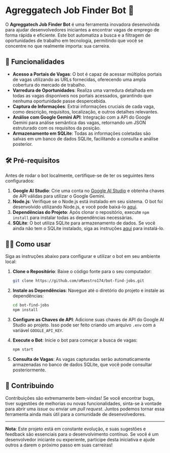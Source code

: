 # Agreggatech Job Finder Bot 🔎

O **Agreggatech Job Finder Bot** é uma ferramenta inovadora desenvolvida para ajudar desenvolvedores iniciantes a encontrar vagas de emprego de forma rápida e eficiente. Este bot automatiza a busca e a filtragem de oportunidades de trabalho em tecnologia, permitindo que você se concentre no que realmente importa: sua carreira.

## 🚀 Funcionalidades

- **Acesso a Portais de Vagas**: O bot é capaz de acessar múltiplos portais de vagas utilizando as URLs fornecidas, oferecendo uma ampla cobertura do mercado de trabalho.
- **Varredura de Oportunidades**: Realiza uma varredura detalhada em todas as vagas disponíveis nos portais acessados, garantindo que nenhuma oportunidade passe despercebida.
- **Captura de Informações**: Extrai informações cruciais de cada vaga, como descrição, requisitos, localização, e outros detalhes relevantes.
- **Análise com Google Gemini API**: Integração com a API do Google Gemini para análise semântica das vagas, retornando um JSON estruturado com os requisitos da posição.
- **Armazenamento em SQLite**: Todas as informações coletadas são salvas em um banco de dados SQLite, facilitando a consulta e análise posterior.

## 🛠️ Pré-requisitos

Antes de rodar o bot localmente, certifique-se de ter os seguintes itens configurados:

1. **Google AI Studio**: Crie uma conta no [Google AI Studio](https://ai.google.dev/aistudio) e obtenha chaves de API válidas para utilizar o Google Gemini.
2. **Node.js**: Verifique se o Node.js está instalado em seu sistema. O bot foi desenvolvido utilizando Node.js, e você pode baixá-lo [aqui](https://nodejs.org/).
3. **Dependências do Projeto**: Após clonar o repositório, execute `npm install` para instalar todas as dependências necessárias.
4. **SQLite**: O bot utiliza SQLite para armazenamento de dados. Se você ainda não tem o SQLite instalado, siga as instruções [aqui](https://www.sqlite.org/download.html) para instalá-lo.

## 🏃‍♂️ Como usar

Siga as instruções abaixo para configurar e utilizar o bot em seu ambiente local:

1. **Clone o Repositório**: Baixe o código fonte para o seu computador:

    ```bash
    git clone https://github.com/oMaestro174/bot-find-jobs.git
    ```

2. **Instale as Dependências**: Navegue até o diretório do projeto e instale as dependências:

    ```bash
    cd bot-find-jobs
    npm install
    ```

3. **Configure as Chaves de API**: Adicione suas chaves de API do Google AI Studio ao projeto. Isso pode ser feito criando um arquivo `.env` com a variável `GOOGLE_API_KEY`.

4. **Execute o Bot**: Inicie o bot para começar a busca de vagas:

    ```bash
    npm start
    ```

5. **Consulta de Vagas**: As vagas capturadas serão automaticamente armazenadas no banco de dados SQLite, que você pode consultar posteriormente.

## 🤝 Contribuindo

Contribuições são extremamente bem-vindas! Se você encontrar bugs, tiver sugestões de melhorias ou novas funcionalidades, sinta-se à vontade para abrir uma *issue* ou enviar um *pull request*. Juntos podemos tornar essa ferramenta ainda mais útil para a comunidade de desenvolvedores.

---

**Nota**: Este projeto está em constante evolução, e suas sugestões e feedback são essenciais para o desenvolvimento contínuo. Se você é um desenvolvedor iniciante ou experiente, participe desta iniciativa e ajude outros a darem o próximo passo em suas carreiras!
